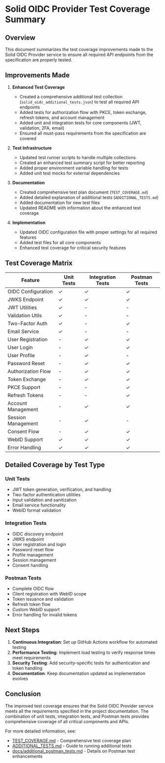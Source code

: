 # Solid OIDC Provider Test Coverage Summary

## Overview

This document summarizes the test coverage improvements made to the Solid OIDC Provider service to ensure all required API endpoints from the specification are properly tested.

## Improvements Made

1. **Enhanced Test Coverage**
   - Created a comprehensive additional test collection (`solid_oidc_additional_tests.json`) to test all required API endpoints
   - Added tests for authorization flow with PKCE, token exchange, refresh tokens, and account management
   - Added unit and integration tests for core components (JWT, validation, 2FA, email)
   - Ensured all must-pass requirements from the specification are covered

2. **Test Infrastructure**
   - Updated test runner scripts to handle multiple collections
   - Created an enhanced test summary script for better reporting
   - Added proper environment variable handling for tests
   - Added unit test mocks for external dependencies

3. **Documentation**
   - Created comprehensive test plan document (`TEST_COVERAGE.md`)
   - Added detailed explanation of additional tests (`ADDITIONAL_TESTS.md`)
   - Added documentation for new test files
   - Updated README with information about the enhanced test coverage

4. **Implementation**
   - Updated OIDC configuration file with proper settings for all required features
   - Added test files for all core components
   - Enhanced test coverage for critical security features

## Test Coverage Matrix

| Feature | Unit Tests | Integration Tests | Postman Tests |
|---------|------------|-------------------|---------------|
| OIDC Configuration | ✓ | ✓ | ✓ |
| JWKS Endpoint | ✓ | ✓ | ✓ |
| JWT Utilities | ✓ | - | - |
| Validation Utils | ✓ | - | - |
| Two-Factor Auth | ✓ | - | ✓ |
| Email Service | ✓ | - | - |
| User Registration | - | ✓ | ✓ |
| User Login | - | ✓ | ✓ |
| User Profile | - | ✓ | - |
| Password Reset | - | ✓ | ✓ |
| Authorization Flow | - | ✓ | ✓ |
| Token Exchange | - | ✓ | ✓ |
| PKCE Support | - | - | ✓ |
| Refresh Tokens | - | - | ✓ |
| Account Management | - | ✓ | ✓ |
| Session Management | - | ✓ | - |
| Consent Flow | - | ✓ | ✓ |
| WebID Support | ✓ | ✓ | ✓ |
| Error Handling | ✓ | ✓ | ✓ |

## Detailed Coverage by Test Type

### Unit Tests
- JWT token generation, verification, and handling
- Two-factor authentication utilities
- Input validation and sanitization
- Email service functionality
- WebID format validation

### Integration Tests
- OIDC discovery endpoint
- JWKS endpoint
- User registration and login
- Password reset flow
- Profile management
- Session management
- Consent handling

### Postman Tests
- Complete OIDC flow
- Client registration with WebID scope
- Token issuance and validation
- Refresh token flow
- Custom WebID support
- Error handling for invalid tokens

## Next Steps

1. **Continuous Integration**: Set up GitHub Actions workflow for automated testing
2. **Performance Testing**: Implement load testing to verify response times meet requirements
3. **Security Testing**: Add security-specific tests for authentication and token handling
4. **Documentation**: Keep documentation updated as implementation evolves

## Conclusion

The improved test coverage ensures that the Solid OIDC Provider service meets all the requirements specified in the project documentation. The combination of unit tests, integration tests, and Postman tests provides comprehensive coverage of all critical components and APIs.

For more detailed information, see:
- [TEST_COVERAGE.md](../TEST_COVERAGE.md) - Comprehensive test coverage plan
- [ADDITIONAL_TESTS.md](../ADDITIONAL_TESTS.md) - Guide to running additional tests
- [docs/additional_postman_tests.md](./additional_postman_tests.md) - Details on Postman test enhancements
